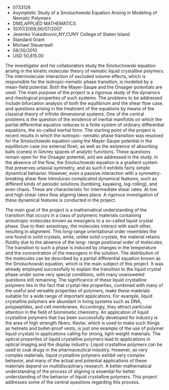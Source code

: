 
* 0733126
* Asymptotic Study of a Smoluchowski Equation Arising in Modeling of Nematic Polymers
* DMS,APPLIED MATHEMATICS
* 10/01/2006,06/07/2007
* Jesenko Vukadinovic,NY,CUNY College of Staten Island
* Standard Grant
* Michael Steuerwalt
* 06/30/2010
* USD 50,815.00

The investigator and his collaborators study the Smoluchowski equation arising
in the kinetic molecular theory of nematic liquid crystalline polymers. The
intermolecular interaction of excluded volume effects, which is responsible for
the isotropic-nematic phase transition, is modeled by a mean-field potential.
Both the Mayer-Saupe and the Onsager potentials are used. The main purpose of
the project is a rigorous study of the dynamics and rheological properties of
such systems. The problems to be addressed include bifurcation analysis of both
the equilibrium and the shear flow case, and questions arising in the treatment
of the equations by means of the classical theory of infinite dimensional
systems. One of the central problems is the question of the existence of
inertial manifolds on which the partial differential equation reduces to a
finite system of ordinary differential equations, the so-called inertial form.
The starting point of the project is recent results in which the isotropic-
nematic phase transition was resolved for the Smoluchowski equation using the
Mayer-Saupe potential in the equilibrium case (no external flow), as well as the
existence of absorbing balls (cones) in Gevrey spaces of analytic functions.
These questions remain open for the Onsager potential, and are addressed in the
study. In the absence of the flow, the Smoluchowski equation is a gradient
system that preserves uniaxial symmetry, and as such it exhibits fairly simple
dynamical behavior. However, even a passive interaction with a symmetry-breaking
shear flow introduces complicated dynamical features, such as different kinds of
periodic solutions (tumbling, kayaking, log-rolling), and even chaos. These are
characteristic for intermediate shear rates. At low and high shear rates flow
aligning takes place. A rigorous investigation of these dynamical features is
conducted in the project.

The main goal of the project is a mathematical understanding of the transition
that occurs in a class of polymeric materials containing anisotropic molecules
known as mesogens to a so-called liquid crystal phase. Due to their anisotropy,
the molecules interact with each other, resulting in alignment. This long-range
orientational order resembles the one found in solid crystals, while, unlike
solid crystals, the material retains fluidity due to the absence of the long-
range positional order of molecules. The transition to such a phase is induced
by changes in the temperature and the concentration of the mesogens in the
solution. The distribution of the molecules can be described by a partial
differential equation known as the Smoluchowski equation, which is the main
subject of this project. It was already employed successfully to explain the
transition to the liquid crystal phase under some very special conditions, with
many unanswered questions still remaining. The significance of these liquid
crystalline polymers lies in the fact that crystal-like properties, combined
with many of the useful and versatile properties of polymers, make these
materials suitable for a wide range of important applications. For example,
liquid crystalline polymers are abundant in living systems such as DNA,
polypeptides, and cell membranes. Accordingly, they attract particular attention
in the field of biomimetic chemistry. An application of liquid crystalline
polymers that has been successfully developed for industry is the area of high
strength fibers. Kevlar, which is used to make such things as helmets and
bullet-proof vests, is just one example of the use of polymer liquid crystals in
applications calling for strong, light-weight materials. The optical properties
of liquid crystalline polymers lead to applications in optical imaging and the
display industry. Liquid crystalline polymers can be used to coat drugs in the
pharmaceutical industry. However, as very complex materials, liquid crystalline
polymers exhibit very complex behavior, and many of the actual and potential
applications of these materials depend on multidisciplinary research. A better
mathematical understanding of the process of aligning is essential for better
understanding of the behavior of liquid crystalline polymers. This project
addresses some of the central questions regarding this process.
